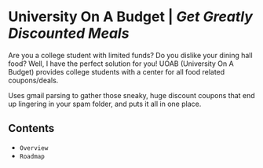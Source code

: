 # University On A Budget | <i>Get Greatly Discounted Meals</i>

Are you a college student with limited funds? Do you dislike your dining hall food? Well, I have the perfect solution for you!
UOAB (University On A Budget) provides college students with a center for all food related coupons/deals.

Uses gmail parsing to gather those sneaky, huge discount coupons that end up lingering in your spam folder, and puts it all in one place.

## Contents

- `Overview`
- `Roadmap`

